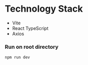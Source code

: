 # Technology Stack

- Vite
- React TypeScript
- Axios

### Run on root directory

```
npm run dev
```
